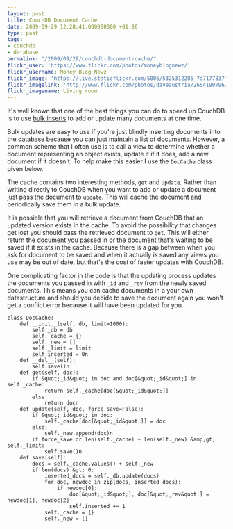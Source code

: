 ```yaml
---
layout: post
title: CouchDB Document Cache
date: 2009-09-29 12:28:41.000000000 +01:00
type: post
tags:
- couchdb
- database
permalink: "/2009/09/29/couchdb-document-cache/"
flickr_user: 'https://www.flickr.com/photos/moneyblognewz/'
flickr_username: Money Blog Newz
flickr_image: 'https://live.staticflickr.com/5006/5325312286_7d7177837f_w.jpg'
flickr_imagelink: 'http://www.flickr.com/photos/daveaustria/2654190796/'
flickr_imagename: Living room
---
```

It's well known that one of the best things you can do to speed up CouchDB is to use [bulk inserts](http://aartemenko.com/texts/couchdb-bulk-inserts-performance/) to add or update many documents at one time.

Bulk updates are easy to use if you're just blindly inserting documents into the database because you can just maintain a list of documents. However, a common scheme that I often use is to call a view to determine whether a document representing an object exists, update it if it does, add a new document if it doesn't. To help make this easier I use the `DocCache` class given below.

The cache contains two interesting methods, `get` and `update`. Rather than writing directly to CouchDB when you want to add or update a document just pass the document to `update`. This will cache the document and periodically save them in a bulk update.

It is possible that you will retrieve a document from CouchDB that an updated version exists in the cache. To avoid the possibility that changes get lost you should pass the retrieved document to `get`. This will either return the document you passed in or the document that's waiting to be saved if it exists in the cache. Because there is a gap between when you ask for document to be saved and when it actually is saved any views you use may be out of date, but that's the cost of faster updates with CouchDB.

One complicating factor in the code is that the updating process updates the documents you passed in with `_id` and `_rev` from the newly saved documents. This means you can cache documents in a your own datastructure and should you decide to save the document again you won't get a conflict error because it will have been updated for you.

    class DocCache:
        def __init__(self, db, limit=1000):
            self._db = db
            self._cache = {}
            self._new = []
            self._limit = limit
            self.inserted = 0n
        def __del__(self):
            self.save()n
        def get(self, doc):
            if &quot;_id&quot; in doc and doc[&quot;_id&quot;] in self._cache:
                return self._cache[doc[&quot;_id&quot;]]
            else:
                return docn
        def update(self, doc, force_save=False):
            if &quot;_id&quot; in doc:
                self._cache[doc[&quot;_id&quot;]] = doc
            else:
                self._new.append(doc)n
            if force_save or len(self._cache) + len(self._new) &amp;gt; self._limit:
                self.save()n
        def save(self):
            docs = self._cache.values() + self._new
            if len(docs) &gt; 0:
                inserted_docs = self._db.update(docs)
                for doc, newdoc in zip(docs, inserted_docs):
                    if newdoc[0]:
                        doc[&quot;_id&quot;], doc[&quot;_rev&quot;] = newdoc[1], newdoc[2]
                        self.inserted += 1
                self._cache = {}
                self._new = []
